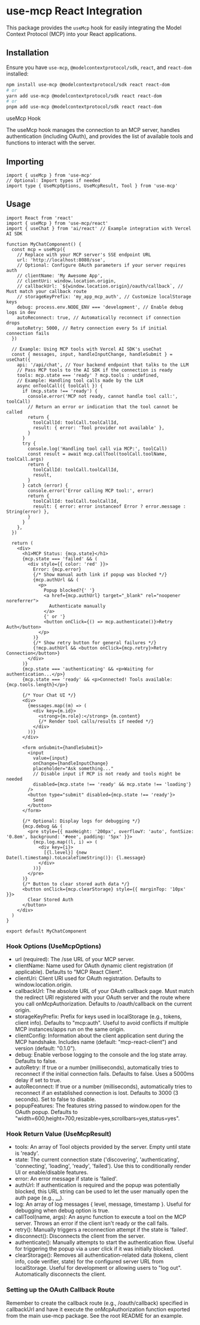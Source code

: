 # use-mcp React Integration

This package provides the `useMcp` hook for easily integrating the Model Context Protocol (MCP) into your React applications.

## Installation

Ensure you have `use-mcp`, `@modelcontextprotocol/sdk`, `react`, and `react-dom` installed:

```bash
npm install use-mcp @modelcontextprotocol/sdk react react-dom
# or
yarn add use-mcp @modelcontextprotocol/sdk react react-dom
# or
pnpm add use-mcp @modelcontextprotocol/sdk react react-dom
```

useMcp Hook

The useMcp hook manages the connection to an MCP server, handles authentication (including OAuth), and provides the list of available tools and functions to interact with the server.

## Importing

```tsx
import { useMcp } from 'use-mcp'
// Optional: Import types if needed
import type { UseMcpOptions, UseMcpResult, Tool } from 'use-mcp'
```

## Usage

```tsx
import React from 'react'
import { useMcp } from 'use-mcp/react'
import { useChat } from 'ai/react' // Example integration with Vercel AI SDK

function MyChatComponent() {
  const mcp = useMcp({
    // Replace with your MCP server's SSE endpoint URL
    url: 'http://localhost:8080/sse',
    // Optional: Configure OAuth parameters if your server requires auth
    // clientName: 'My Awesome App',
    // clientUri: window.location.origin,
    // callbackUrl: `${window.location.origin}/oauth/callback`, // Must match your callback route
    // storageKeyPrefix: 'my_app_mcp_auth', // Customize localStorage keys
    debug: process.env.NODE_ENV === 'development', // Enable debug logs in dev
    autoReconnect: true, // Automatically reconnect if connection drops
    autoRetry: 5000, // Retry connection every 5s if initial connection fails
  })

  // Example: Using MCP tools with Vercel AI SDK's useChat
  const { messages, input, handleInputChange, handleSubmit } = useChat({
    api: '/api/chat', // Your backend endpoint that talks to the LLM
    // Pass MCP tools to the AI SDK if the connection is ready
    tools: mcp.state === 'ready' ? mcp.tools : undefined,
    // Example: Handling tool calls made by the LLM
    async onToolCall({ toolCall }) {
      if (mcp.state !== 'ready') {
        console.error('MCP not ready, cannot handle tool call:', toolCall)
        // Return an error or indication that the tool cannot be called
        return {
          toolCallId: toolCall.toolCallId,
          result: { error: 'Tool provider not available' },
        }
      }
      try {
        console.log('Handling tool call via MCP:', toolCall)
        const result = await mcp.callTool(toolCall.toolName, toolCall.args)
        return {
          toolCallId: toolCall.toolCallId,
          result,
        }
      } catch (error) {
        console.error('Error calling MCP tool:', error)
        return {
          toolCallId: toolCall.toolCallId,
          result: { error: error instanceof Error ? error.message : String(error) },
        }
      }
    },
  })

  return (
    <div>
      <h1>MCP Status: {mcp.state}</h1>
      {mcp.state === 'failed' && (
        <div style={{ color: 'red' }}>
          Error: {mcp.error}
          {/* Show manual auth link if popup was blocked */}
          {mcp.authUrl && (
            <p>
              Popup blocked?{' '}
              <a href={mcp.authUrl} target="_blank" rel="noopener noreferrer">
                Authenticate manually
              </a>
              {' or '}
              <button onClick={() => mcp.authenticate()}>Retry Auth</button>
            </p>
          )}
          {/* Show retry button for general failures */}
          {!mcp.authUrl && <button onClick={mcp.retry}>Retry Connection</button>}
        </div>
      )}
      {mcp.state === 'authenticating' && <p>Waiting for authentication...</p>}
      {mcp.state === 'ready' && <p>Connected! Tools available: {mcp.tools.length}</p>}

      {/* Your Chat UI */}
      <div>
        {messages.map((m) => (
          <div key={m.id}>
            <strong>{m.role}:</strong> {m.content}
            {/* Render tool calls/results if needed */}
          </div>
        ))}
      </div>

      <form onSubmit={handleSubmit}>
        <input
          value={input}
          onChange={handleInputChange}
          placeholder="Ask something..."
          // Disable input if MCP is not ready and tools might be needed
          disabled={mcp.state !== 'ready' && mcp.state !== 'loading'}
        />
        <button type="submit" disabled={mcp.state !== 'ready'}>
          Send
        </button>
      </form>

      {/* Optional: Display logs for debugging */}
      {mcp.debug && (
        <pre style={{ maxHeight: '200px', overflowY: 'auto', fontSize: '0.8em', background: '#eee', padding: '5px' }}>
          {mcp.log.map((l, i) => (
            <div key={i}>
              [{l.level}] {new Date(l.timestamp).toLocaleTimeString()}: {l.message}
            </div>
          ))}
        </pre>
      )}
      {/* Button to clear stored auth data */}
      <button onClick={mcp.clearStorage} style={{ marginTop: '10px' }}>
        Clear Stored Auth
      </button>
    </div>
  )
}

export default MyChatComponent
```

### Hook Options (UseMcpOptions)

- url (required): The /sse URL of your MCP server.
- clientName: Name used for OAuth dynamic client registration (if applicable). Defaults to "MCP React Client".
- clientUri: Client URI used for OAuth registration. Defaults to window.location.origin.
- callbackUrl: The absolute URL of your OAuth callback page. Must match the redirect URI registered with your OAuth server and the route where you call onMcpAuthorization. Defaults to /oauth/callback on the current origin.
- storageKeyPrefix: Prefix for keys used in localStorage (e.g., tokens, client info). Defaults to "mcp:auth". Useful to avoid conflicts if multiple MCP instances/apps run on the same origin.
- clientConfig: Information about the client application sent during the MCP handshake. Includes name (default: "mcp-react-client") and version (default: "0.1.0").
- debug: Enable verbose logging to the console and the log state array. Defaults to false.
- autoRetry: If true or a number (milliseconds), automatically tries to reconnect if the initial connection fails. Defaults to false. Uses a 5000ms delay if set to true.
- autoReconnect: If true or a number (milliseconds), automatically tries to reconnect if an established connection is lost. Defaults to 3000 (3 seconds). Set to false to disable.
- popupFeatures: The features string passed to window.open for the OAuth popup. Defaults to "width=600,height=700,resizable=yes,scrollbars=yes,status=yes".

### Hook Return Value (UseMcpResult)

- tools: An array of Tool objects provided by the server. Empty until state is 'ready'.
- state: The current connection state ('discovering', 'authenticating', 'connecting', 'loading', 'ready', 'failed'). Use this to conditionally render UI or enable/disable features.
- error: An error message if state is 'failed'.
- authUrl: If authentication is required and the popup was potentially blocked, this URL string can be used to let the user manually open the auth page (e.g., <a href={authUrl} target="_blank">...</a>).
- log: An array of log messages { level, message, timestamp }. Useful for debugging when debug option is true.
- callTool(name, args): An async function to execute a tool on the MCP server. Throws an error if the client isn't ready or the call fails.
- retry(): Manually triggers a reconnection attempt if the state is 'failed'.
- disconnect(): Disconnects the client from the server.
- authenticate(): Manually attempts to start the authentication flow. Useful for triggering the popup via a user click if it was initially blocked.
- clearStorage(): Removes all authentication-related data (tokens, client info, code verifier, state) for the configured server URL from localStorage. Useful for development or allowing users to "log out". Automatically disconnects the client.

### Setting up the OAuth Callback Route

Remember to create the callback route (e.g., /oauth/callback) specified in callbackUrl and have it execute the onMcpAuthorization function exported from the main use-mcp package. See the root README for an example.
